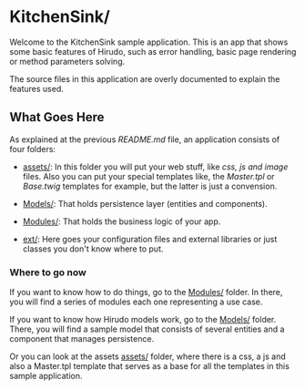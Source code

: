 KitchenSink/
===========

Welcome to the KitchenSink sample application. This is an app that shows some
basic features of Hirudo, such as error handling, basic page rendering or
method parameters solving.

The source files in this application are overly documented to explain the features
used.

What Goes Here
--------------

As explained at the previous *README.md* file, an application consists of four
folders: 

* [assets/](http://github.com/JeyDotC/Hirudo/tree/master/src/KitchenSink/assets): 
In this folder you will put your web stuff, like *css, js and image* files. Also 
you can put your special templates like, the *Master.tpl* or *Base.twig* templates 
for example, but the latter is just a convension.

* [Models/](http://github.com/JeyDotC/Hirudo/tree/master/src/KitchenSink/Models):
That holds persistence layer (entities and components).

* [Modules/](http://github.com/JeyDotC/Hirudo/tree/master/src/KitchenSink/Modules):
That holds the business logic of your app.

* [ext/](http://github.com/JeyDotC/Hirudo/tree/master/src/KitchenSink/ext):
Here goes your configuration files and external libraries or just classes you
don't know where to put.

### Where to go now

If you want to know how to do things, go to the [Modules/](http://github.com/JeyDotC/Hirudo/tree/master/src/KitchenSink/Modules)
folder. In there, you will find a series of modules each one representing a use case.

If you want to know how Hirudo models work, go to the [Models/](http://github.com/JeyDotC/Hirudo/tree/master/src/KitchenSink/Models)
folder. There, you will find a sample model that consists of several entities and
a component that manages persistence.

Or you can look at the assets [assets/](http://github.com/JeyDotC/Hirudo/tree/master/src/KitchenSink/assets) 
folder, where there is a css, a js and also a Master.tpl template that
serves as a base for all the templates in this sample application.


